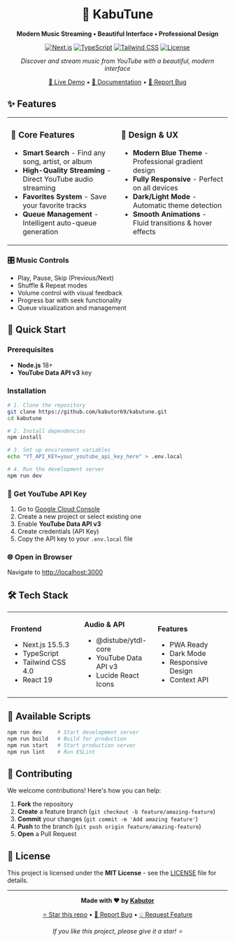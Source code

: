 <div align="center">

# 🎵 KabuTune

**Modern Music Streaming • Beautiful Interface • Professional Design**

[![Next.js](https://img.shields.io/badge/Next.js-15.5.3-000000?style=flat&logo=next.js)](https://nextjs.org/)
[![TypeScript](https://img.shields.io/badge/TypeScript-5.0-3178C6?style=flat&logo=typescript)](https://www.typescriptlang.org/)
[![Tailwind CSS](https://img.shields.io/badge/Tailwind_CSS-4.0-06B6D4?style=flat&logo=tailwindcss)](https://tailwindcss.com/)
[![License](https://img.shields.io/badge/License-MIT-blue?style=flat)](LICENSE)

*Discover and stream music from YouTube with a beautiful, modern interface*

[🚀 Live Demo](https://kabutune.app) • [📖 Documentation](#-features) • [🐛 Report Bug](https://github.com/kabutor69/kabutune/issues)

</div>

## ✨ Features

<table>
<tr>
<td width="50%">

### 🎵 **Core Features**
- **Smart Search** - Find any song, artist, or album
- **High-Quality Streaming** - Direct YouTube audio streaming
- **Favorites System** - Save your favorite tracks
- **Queue Management** - Intelligent auto-queue generation

</td>
<td width="50%">

### 🎨 **Design & UX**
- **Modern Blue Theme** - Professional gradient design
- **Fully Responsive** - Perfect on all devices
- **Dark/Light Mode** - Automatic theme detection
- **Smooth Animations** - Fluid transitions & hover effects

</td>
</tr>
</table>

### 🎛️ **Music Controls**
- Play, Pause, Skip (Previous/Next)
- Shuffle & Repeat modes
- Volume control with visual feedback
- Progress bar with seek functionality
- Queue visualization and management

## 🚀 Quick Start

### Prerequisites
- **Node.js** 18+ 
- **YouTube Data API v3** key

### Installation

```bash
# 1. Clone the repository
git clone https://github.com/kabutor69/kabutune.git
cd kabutune

# 2. Install dependencies
npm install

# 3. Set up environment variables
echo "YT_API_KEY=your_youtube_api_key_here" > .env.local

# 4. Run the development server
npm run dev
```

### 🔑 Get YouTube API Key
1. Go to [Google Cloud Console](https://console.cloud.google.com/)
2. Create a new project or select existing one
3. Enable **YouTube Data API v3**
4. Create credentials (API Key)
5. Copy the API key to your `.env.local` file

### 🌐 Open in Browser
Navigate to [http://localhost:3000](http://localhost:3000)

## 🛠️ Tech Stack

<table>
<tr>
<td width="33%">

**Frontend**
- Next.js 15.5.3
- TypeScript
- Tailwind CSS 4.0
- React 19

</td>
<td width="33%">

**Audio & API**
- @distube/ytdl-core
- YouTube Data API v3
- Lucide React Icons

</td>
<td width="33%">

**Features**
- PWA Ready
- Dark Mode
- Responsive Design
- Context API

</td>
</tr>
</table>

## 🔧 Available Scripts

```bash
npm run dev     # Start development server
npm run build   # Build for production  
npm run start   # Start production server
npm run lint    # Run ESLint
```

## 🤝 Contributing

We welcome contributions! Here's how you can help:

1. **Fork** the repository
2. **Create** a feature branch (`git checkout -b feature/amazing-feature`)
3. **Commit** your changes (`git commit -m 'Add amazing feature'`)
4. **Push** to the branch (`git push origin feature/amazing-feature`)
5. **Open** a Pull Request

## 📄 License

This project is licensed under the **MIT License** - see the [LICENSE](LICENSE) file for details.

---

<div align="center">

**Made with ❤️ by [Kabutor](https://github.com/kabutor69)**

[⭐ Star this repo](https://github.com/kabutor69/kabutune) • [🐛 Report Bug](https://github.com/kabutor69/kabutune/issues) • [💡 Request Feature](https://github.com/kabutor69/kabutune/issues)

*If you like this project, please give it a star! ⭐*

</div>